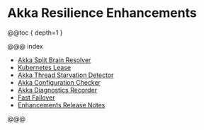 # Akka Resilience Enhancements

@@toc { depth=1 }

@@@ index

* [Akka Split Brain Resolver](split-brain-resolver.md)
* [Kubernetes Lease](kubernetes-lease.md)
* [Akka Thread Starvation Detector](starvation-detector.md)
* [Akka Configuration Checker](config-checker.md)
* [Akka Diagnostics Recorder](diagnostics-recorder.md)
* [Fast Failover](fast-failover.md)
* [Enhancements Release Notes](akka-resilience-enhancements-release-notes.md)

@@@
